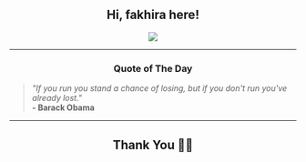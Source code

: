 <h2 align="center"> Hi, fakhira here!</h2>

<p align="center">
<a href="https://github.com/fakhiralkda" alt="github streak"><img src="https://dvst-streak.herokuapp.com/?user=fakhiralkda&theme=tokyonight&fire=DD472C"></a>
</p>

<hr>
<h3 align="center">Quote of The Day</h3>
<p align="center">
<blockquote>
<i>"If you run you stand a chance of losing, but if you don't run you've already lost."</i>
<br>
<b>- Barack Obama</b>
</blockquote>
</p>


<hr>
<h2 align="center">Thank You 🙏🏼</h2>
